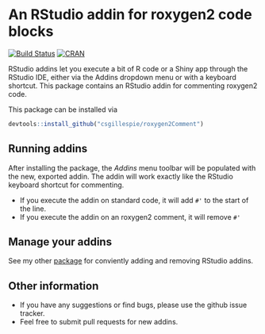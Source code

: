 <!-- README.md is generated from README.Rmd. Please edit that file -->
An RStudio addin for roxygen2 code blocks
=========================================

[![Build Status](https://travis-ci.org/csgillespie/roxygen2Comment.png?branch=master)](https://travis-ci.org/csgillespie/roxygen2Comment) [![CRAN](http://www.r-pkg.org/badges/version/roxygen2Comment)](http://cran.rstudio.com/package=roxygen2Comment)

RStudio addins let you execute a bit of R code or a Shiny app through the RStudio IDE, either via the Addins dropdown menu or with a keyboard shortcut. This package contains an RStudio addin for commenting roxygen2 code.

This package can be installed via

``` r
devtools::install_github("csgillespie/roxygen2Comment")
```

Running addins
--------------

After installing the package, the *Addins* menu toolbar will be populated with the new, exported addin. The addin will work exactly like the RStudio keyboard shortcut for commenting.

-   If you execute the addin on standard code, it will add `#'` to the start of the line.
-   If you execute the addin on an roxygen2 comment, it will remove `#'`

Manage your addins
------------------

See my other [package](https://github.com/csgillespie/addinmanager) for conviently adding and removing RStudio addins.

Other information
-----------------

-   If you have any suggestions or find bugs, please use the github issue tracker.
-   Feel free to submit pull requests for new addins.
